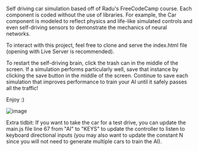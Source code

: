 Self driving car simulation based off of Radu's FreeCodeCamp course.
Each component is coded without the use of libraries.
For example, the Car component is modeled to reflect physics and life-like simulated controls and even self-driving sensors to demonstrate the mechanics of neural networks.

To interact with this project, feel free to clone and serve the index.html file (opening with Live Server is recommended).

To restart the self-driving brain, click the trash can in the middle of the screen.
If a simulation performs particularly well, save that instance by clicking the save button in the middle of the screen.  Continue to save each simulation that improves performance to train your AI until it safely passes all the traffic!

Enjoy :)

![image](https://user-images.githubusercontent.com/33362332/201781451-447c0214-f678-4a49-ac09-2cb5d1b1df88.png)

Extra tidbit:
If you want to take the car for a test drive, you can update the main.js file line 67 from "AI" to "KEYS" to update the controller to listen to keyboard directional inputs (you may also want to update the constant N since you will not need to generate multiple cars to train the AI).



